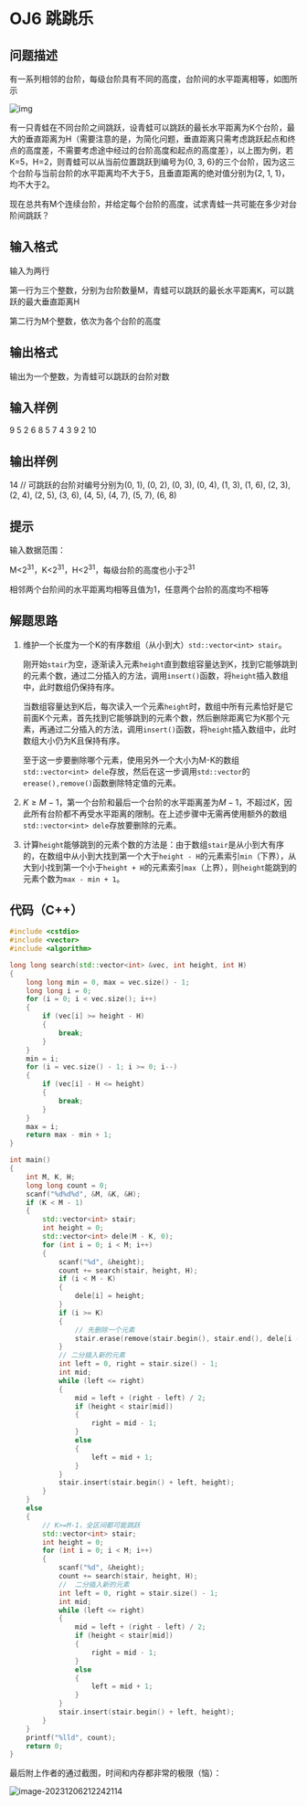 # OJ6 跳跳乐

## 问题描述

有一系列相邻的台阶，每级台阶具有不同的高度，台阶间的水平距离相等，如图所示

![img](http://oj.ee.tsinghua.edu.cn/media/ckeditor_uploads/2023/11/01/figure_OCnlZuE.png)

有一只青蛙在不同台阶之间跳跃，设青蛙可以跳跃的最长水平距离为K个台阶，最大的垂直距离为H（需要注意的是，为简化问题，垂直距离只需考虑跳跃起点和终点的高度差，不需要考虑途中经过的台阶高度和起点的高度差），以上图为例，若K=5，H=2，则青蛙可以从当前位置跳跃到编号为{0, 3, 6}的三个台阶，因为这三个台阶与当前台阶的水平距离均不大于5，且垂直距离的绝对值分别为{2, 1, 1}，均不大于2。

现在总共有M个连续台阶，并给定每个台阶的高度，试求青蛙一共可能在多少对台阶间跳跃？



## 输入格式

输入为两行

第一行为三个整数，分别为台阶数量M，青蛙可以跳跃的最长水平距离K，可以跳跃的最大垂直距离H

第二行为M个整数，依次为各个台阶的高度



## 输出格式

输出为一个整数，为青蛙可以跳跃的台阶对数



## 输入样例

9 5 2
6 8 5 7 4 3 9 2 10



## 输出样例

14
// 可跳跃的台阶对编号分别为(0, 1), (0, 2), (0, 3), (0, 4), (1, 3), (1, 6), (2, 3), (2, 4), (2, 5), (3, 6), (4, 5), (4, 7), (5, 7), (6, 8)



## 提示

输入数据范围：

M<$2^{31}$，K<$2^{31}$，H<$2^{31}$，每级台阶的高度也小于$2^{31}$

相邻两个台阶间的水平距离均相等且值为1，任意两个台阶的高度均不相等



## 解题思路

1. 维护一个长度为一个K的有序数组（从小到大）`std::vector<int> stair`。

   刚开始`stair`为空，逐渐读入元素`height`直到数组容量达到K，找到它能够跳到的元素个数，通过二分插入的方法，调用`insert()`函数，将`height`插入数组中，此时数组仍保持有序。

   当数组容量达到K后，每次读入一个元素`height`时，数组中所有元素恰好是它前面K个元素，首先找到它能够跳到的元素个数，然后删除距离它为K那个元素，再通过二分插入的方法，调用`insert()`函数，将`height`插入数组中，此时数组大小仍为K且保持有序。

   至于这一步要删除哪个元素，使用另外一个大小为M-K的数组`std::vector<int> dele`存放，然后在这一步调用`std::vector`的`erease(),remove()`函数删除特定值的元素。

2. $K\geqslant M-1$，第一个台阶和最后一个台阶的水平距离差为$M-1$，不超过$K$，因此所有台阶都不再受水平距离的限制。在上述步骤中无需再使用额外的数组`std::vector<int> dele`存放要删除的元素。

3. 计算`height`能够跳到的元素个数的方法是：由于数组`stair`是从小到大有序的，在数组中从小到大找到第一个大于`height - H`的元素索引`min`（下界），从大到小找到第一个小于`height + H`的元素索引`max`（上界），则`height`能跳到的元素个数为`max - min + 1`。



## 代码（C++）

```c++
#include <cstdio>
#include <vector>
#include <algorithm>

long long search(std::vector<int> &vec, int height, int H)
{
    long long min = 0, max = vec.size() - 1;
    long long i = 0;
    for (i = 0; i < vec.size(); i++)
    {
        if (vec[i] >= height - H)
        {
            break;
        }
    }
    min = i;
    for (i = vec.size() - 1; i >= 0; i--)
    {
        if (vec[i] - H <= height)
        {
            break;
        }
    }
    max = i;
    return max - min + 1;
}

int main()
{
    int M, K, H;
    long long count = 0;
    scanf("%d%d%d", &M, &K, &H);
    if (K < M - 1)
    {
        std::vector<int> stair;
        int height = 0;
        std::vector<int> dele(M - K, 0);
        for (int i = 0; i < M; i++)
        {
            scanf("%d", &height);
            count += search(stair, height, H);
            if (i < M - K)
            {
                dele[i] = height;
            }
            if (i >= K)
            {
                // 先删除一个元素
                stair.erase(remove(stair.begin(), stair.end(), dele[i - K]), stair.end());
            }
            // 二分插入新的元素
            int left = 0, right = stair.size() - 1;
            int mid;
            while (left <= right)
            {
                mid = left + (right - left) / 2;
                if (height < stair[mid])
                {
                    right = mid - 1;
                }
                else
                {
                    left = mid + 1;
                }
            }
            stair.insert(stair.begin() + left, height);
        }
    }
    else
    {
        // K>=M-1，全区间都可能跳跃
        std::vector<int> stair;
        int height = 0;
        for (int i = 0; i < M; i++)
        {
            scanf("%d", &height);
            count += search(stair, height, H);
            //  二分插入新的元素
            int left = 0, right = stair.size() - 1;
            int mid;
            while (left <= right)
            {
                mid = left + (right - left) / 2;
                if (height < stair[mid])
                {
                    right = mid - 1;
                }
                else
                {
                    left = mid + 1;
                }
            }
            stair.insert(stair.begin() + left, height);
        }
    }
    printf("%lld", count);
    return 0;
}
```



最后附上作者的通过截图，时间和内存都非常的极限（恼）：

![image-20231206212242114](C:\Users\ASUS\AppData\Roaming\Typora\typora-user-images\image-20231206212242114.png)

